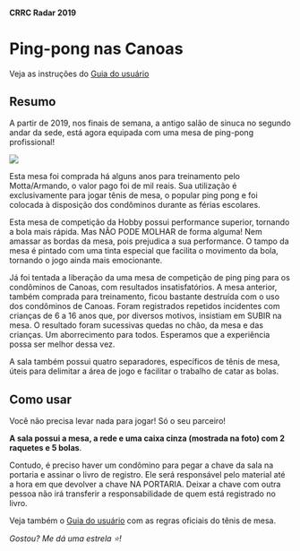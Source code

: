 #### CRRC Radar 2019

# Ping-pong nas Canoas

Veja as instruções do [Guia do usuário](https://github.com/recreiocanoas/radar/blob/master/2019-01-pingpong/guia_usuario.md "Guia do Usuário")

## Resumo

A partir de 2019, nos finais de semana, a antigo salão de sinuca no segundo andar da sede, está agora equipada com uma mesa de ping-pong profissional!

![](https://i.imgur.com/Z3Xc1aZ.jpg)

Esta mesa foi comprada há alguns anos para treinamento pelo Motta/Armando, o valor pago foi de mil reais. Sua utilização é exclusivamente para jogar tênis de mesa, o popular ping pong e foi colocada à disposição dos condôminos durante as férias escolares.

Esta mesa de competição da Hobby possui performance superior, tornando a bola mais rápida. Mas NÃO PODE MOLHAR de forma alguma! Nem amassar as bordas da mesa, pois prejudica a sua performance. O tampo da mesa é pintado com uma tinta especial que facilita o movimento da bola, tornando o jogo ainda mais emocionante.

Já foi tentada a liberação da uma mesa de competição de ping ping para os condôminos de Canoas, com  resultados insatisfatórios. A mesa anterior, também comprada para treinamento, ficou bastante destruída com o uso dos condôminos de Canoas. Foram registrados repetidos incidentes com crianças de 6 a 16 anos que, por diversos motivos, insistiam em SUBIR na mesa. O resultado foram sucessivas quedas no chão, da mesa e das crianças. Um aborrecimento para todos. Esperamos que a experiência possa ser melhor dessa vez.

A sala também possui quatro separadores, específicos de tênis de mesa, úteis para delimitar a área de jogo e facilitar o trabalho de catar as bolas.

## Como usar

Você não precisa levar nada para jogar! Só o seu parceiro!

**A sala possui a mesa, a rede e uma caixa cinza (mostrada na foto) com 2 raquetes e 5 bolas**. 

Contudo, é preciso haver um condômino para pegar a chave da sala na portaria e assinar  o livro de registro. Ele será responsável pelo material até a hora em que devolver a chave NA PORTARIA. Deixar a chave com outra pessoa não irá transferir a responsabilidade de quem está registrado no livro.

Veja também o [Guia do usuário](https://github.com/recreiocanoas/radar/blob/master/2019-01-pingpong/guia_usuario.md "Guia do Usuário") com as regras oficiais do tênis de mesa.

*Gostou? Me dá uma estrela :star:!*
